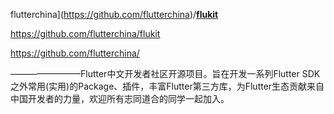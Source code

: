 flutterchina](https://github.com/flutterchina)/**[flukit](https://github.com/flutterchina/flukit)**

https://github.com/flutterchina/flukit



https://github.com/flutterchina/

————————Flutter中文开发者社区开源项目。旨在开发一系列Flutter SDK之外常用(实用)的Package、插件，丰富Flutter第三方库，为Flutter生态贡献来自中国开发者的力量，欢迎所有志同道合的同学一起加入。